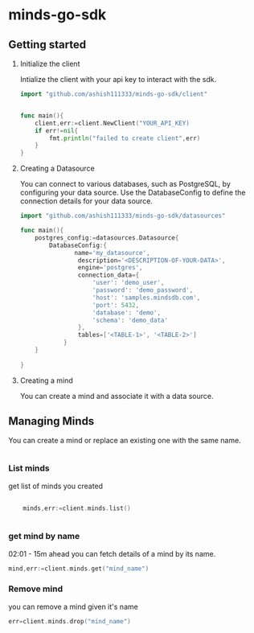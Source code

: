 # minds-go-sdk 

## Getting started
1. Initialize the client

    Intialize the client with your api key to interact with the sdk.

    ```go
    import "github.com/ashish111333/minds-go-sdk/client"

    
    func main(){
        client,err:=client.NewClient("YOUR_API_KEY)
        if err!=nil{
            fmt.println("failed to create client",err)
        }
    }
    ```
2. Creating a Datasource

    You can connect to various databases, such as PostgreSQL, by configuring your data source. Use the DatabaseConfig to define the connection details for your data source.
    
    ```go
    import "github.com/ashish111333/minds-go-sdk/datasources"

    func main(){
        postgres_config:=datasources.Datasource{
            DatabaseConfig:{
                   name='my_datasource',
                    description='<DESCRIPTION-OF-YOUR-DATA>',
                    engine='postgres',
                    connection_data={
                        'user': 'demo_user',
                        'password': 'demo_password',
                        'host': 'samples.mindsdb.com',
                        'port': 5432,
                        'database': 'demo',
                        'schema': 'demo_data'
                    },
                    tables=['<TABLE-1>', '<TABLE-2>']
                }
        }
        
    }
    ```
3. Creating a mind
   
   You can create a mind and associate it with a data source.
   










## Managing Minds

You can create a mind or replace an existing one with the same name.

```go
 ```

### List minds

get list of minds you created

```go
    
    minds,err:=client.minds.list()
    
```
### get mind by name

02:01 - 15m ahead 
you can fetch details of a mind by its name.

```go 
mind,err:=client.minds.get("mind_name")
```

### Remove mind
you can remove a mind given it's name

```go
err=client.minds.drop("mind_name")
````
